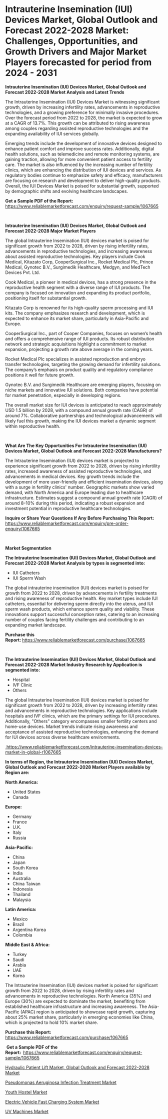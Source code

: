 <p><h1>Intrauterine Insemination (IUI) Devices Market, Global Outlook and Forecast 2022-2028 Market: Challenges, Opportunities, and Growth Drivers and Major Market Players forecasted for period from 2024 - 2031</h1></p><p><strong>Intrauterine Insemination (IUI) Devices Market, Global Outlook and Forecast 2022-2028 Market Analysis and Latest Trends</strong></p>
<p><p>The Intrauterine Insemination (IUI) Devices Market is witnessing significant growth, driven by increasing infertility rates, advancements in reproductive technologies, and a growing preference for minimally invasive procedures. Over the forecast period from 2022 to 2028, the market is expected to grow at a CAGR of 13.7%. This growth can be attributed to rising awareness among couples regarding assisted reproductive technologies and the expanding availability of IUI services globally.</p><p>Emerging trends include the development of innovative devices designed to enhance patient comfort and improve success rates. Additionally, digital health solutions, such as telemedicine and remote monitoring systems, are gaining traction, allowing for more convenient patient access to fertility care. The market is also influenced by the increasing number of fertility clinics, which are enhancing the distribution of IUI devices and services. As regulatory bodies continue to emphasize safety and efficacy, manufacturers are focusing on research and development to deliver high-quality products. Overall, the IUI Devices Market is poised for substantial growth, supported by demographic shifts and evolving healthcare landscapes.</p></p>
<p><strong>Get a Sample PDF of the Report:&nbsp;</strong> <a href="https://www.reliablemarketforecast.com/enquiry/request-sample/1067665?utm_campaign=1140&utm_medium=2&utm_source=Github&utm_content=ia&utm_term=04122024&utm_id=intrauterine-insemination-iui-devices-market-global-outlook-and-forecast-2022-2028">https://www.reliablemarketforecast.com/enquiry/request-sample/1067665</a></p>
<p>&nbsp;</p>
<p><strong>Intrauterine Insemination (IUI) Devices Market, Global Outlook and Forecast 2022-2028 Major Market Players</strong></p>
<p><p>The global Intrauterine Insemination (IUI) devices market is poised for significant growth from 2022 to 2028, driven by rising infertility rates, advancements in reproductive technologies, and increasing awareness about assisted reproductive technologies. Key players include Cook Medical, Kitazato Corp, CooperSurgical Inc., Rocket Medical Plc, Prince Medical, Gynotec B.V., Surgimedik Healthcare, Medgyn, and MedTech Devices Pvt. Ltd.</p><p>Cook Medical, a pioneer in medical devices, has a strong presence in the reproductive health segment with a diverse range of IUI products. The company is focused on innovation and expanding its product portfolio, positioning itself for substantial growth.</p><p>Kitazato Corp is renowned for its high-quality sperm processing and IUI kits. The company emphasizes research and development, which is expected to enhance its market share, particularly in Asia-Pacific and Europe.</p><p>CooperSurgical Inc., part of Cooper Companies, focuses on women’s health and offers a comprehensive range of IUI products. Its robust distribution network and strategic acquisitions highlight a commitment to market expansion, projecting a growth rate above average in the coming years.</p><p>Rocket Medical Plc specializes in assisted reproduction and embryo transfer technologies, targeting the growing demand for infertility solutions. The company’s emphasis on product quality and regulatory compliance positions it well for future growth.</p><p>Gynotec B.V. and Surgimedik Healthcare are emerging players, focusing on niche markets and innovative IUI solutions. Both companies have potential for market penetration, especially in developing regions.</p><p>The overall market size for IUI devices is anticipated to reach approximately USD 1.5 billion by 2028, with a compound annual growth rate (CAGR) of around 7%. Collaborative partnerships and technological advancements will likely fuel this growth, making the IUI devices market a dynamic segment within reproductive health.</p></p>
<p>&nbsp;</p>
<p><strong>What Are The Key Opportunities For Intrauterine Insemination (IUI) Devices Market, Global Outlook and Forecast 2022-2028 Manufacturers?</strong></p>
<p><p>The Intrauterine Insemination (IUI) devices market is projected to experience significant growth from 2022 to 2028, driven by rising infertility rates, increased awareness of assisted reproductive technologies, and advancements in medical devices. Key growth trends include the development of more user-friendly and efficient insemination devices, along with a surge in fertility clinics' number. Geographic markets show varied demand, with North America and Europe leading due to healthcare infrastructure. Estimates suggest a compound annual growth rate (CAGR) of around 8-10% during this period, indicating a robust expansion and investment potential in reproductive healthcare technologies.</p></p>
<p><strong>Inquire or Share Your Questions If Any Before Purchasing This Report:</strong> <a href="https://www.reliablemarketforecast.com/enquiry/pre-order-enquiry/1067665?utm_campaign=1140&utm_medium=2&utm_source=Github&utm_content=ia&utm_term=04122024&utm_id=intrauterine-insemination-iui-devices-market-global-outlook-and-forecast-2022-2028">https://www.reliablemarketforecast.com/enquiry/pre-order-enquiry/1067665</a></p>
<p>&nbsp;</p>
<p><strong>Market Segmentation</strong></p>
<p><strong>The Intrauterine Insemination (IUI) Devices Market, Global Outlook and Forecast 2022-2028 Market Analysis by types is segmented into:</strong></p>
<p><ul><li>IUI Catheters</li><li>IUI Sperm Wash</li></ul></p>
<p><p>The global intrauterine insemination (IUI) devices market is poised for growth from 2022 to 2028, driven by advancements in fertility treatments and rising awareness of reproductive health. Key market types include IUI catheters, essential for delivering sperm directly into the uterus, and IUI sperm wash products, which enhance sperm quality and viability. These innovations support successful conception rates, catering to an increasing number of couples facing fertility challenges and contributing to an expanding market landscape.</p></p>
<p><strong>Purchase this Report:&nbsp;</strong><a href="https://www.reliablemarketforecast.com/purchase/1067665?utm_campaign=1140&utm_medium=2&utm_source=Github&utm_content=ia&utm_term=04122024&utm_id=intrauterine-insemination-iui-devices-market-global-outlook-and-forecast-2022-2028">https://www.reliablemarketforecast.com/purchase/1067665</a></p>
<p>&nbsp;</p>
<p><strong>The Intrauterine Insemination (IUI) Devices Market, Global Outlook and Forecast 2022-2028 Market Industry Research by Application is segmented into:</strong></p>
<p><ul><li>Hospital</li><li>IVF Clinic</li><li>Others</li></ul></p>
<p><p>The global Intrauterine Insemination (IUI) devices market is poised for significant growth from 2022 to 2028, driven by increasing infertility rates and advancements in reproductive technologies. Key applications include hospitals and IVF clinics, which are the primary settings for IUI procedures. Additionally, "Others" category encompasses smaller fertility centers and home-use devices. Market trends indicate rising awareness and acceptance of assisted reproductive technologies, enhancing the demand for IUI devices across diverse healthcare environments.</p></p>
<p><a href="https://www.reliablemarketforecast.com/intrauterine-insemination-devices-market-in-global-r1067665?utm_campaign=1140&utm_medium=2&utm_source=Github&utm_content=ia&utm_term=04122024&utm_id=intrauterine-insemination-iui-devices-market-global-outlook-and-forecast-2022-2028">&nbsp;https://www.reliablemarketforecast.com/intrauterine-insemination-devices-market-in-global-r1067665</a></p>
<p><strong>In terms of Region, the Intrauterine Insemination (IUI) Devices Market, Global Outlook and Forecast 2022-2028 Market Players available by Region are:</strong></p>
<p>
    <p> <strong> North America: </strong>
        <ul>
            <li>United States</li>
            <li>Canada</li>
        </ul>
        </p> 
    <p> <strong> Europe: </strong>
        <ul>
            <li>Germany</li>
            <li>France</li>
            <li>U.K.</li>
            <li>Italy</li>
            <li>Russia</li>
        </ul>
        </p> 
    <p> <strong> Asia-Pacific: </strong>
        <ul>
            <li>China</li>
            <li>Japan</li>
            <li>South Korea</li>
            <li>India</li>
            <li>Australia</li>
            <li>China Taiwan</li>
            <li>Indonesia</li>
            <li>Thailand</li>
            <li>Malaysia</li>
        </ul>
        </p> 
    <p> <strong> Latin America: </strong>
        <ul>
            <li>Mexico</li>
            <li>Brazil</li>
            <li>Argentina Korea</li>
            <li>Colombia</li>
        </ul>
        </p> 
    <p> <strong> Middle East & Africa: </strong>
        <ul>
            <li>Turkey</li>
            <li>Saudi</li>
            <li>Arabia</li>
            <li>UAE</li>
            <li>Korea</li>
        </ul>
    </p>
    </p>
<p><p>The Intrauterine Insemination (IUI) devices market is poised for significant growth from 2022 to 2028, driven by rising infertility rates and advancements in reproductive technologies. North America (35%) and Europe (30%) are expected to dominate the market, benefiting from established healthcare infrastructure and increasing awareness. The Asia-Pacific (APAC) region is anticipated to showcase rapid growth, capturing about 25% market share, particularly in emerging economies like China, which is projected to hold 10% market share.</p></p>
<p><strong>Purchase this Report: </strong><a href="https://www.reliablemarketforecast.com/purchase/1067665?utm_campaign=1140&utm_medium=2&utm_source=Github&utm_content=ia&utm_term=04122024&utm_id=intrauterine-insemination-iui-devices-market-global-outlook-and-forecast-2022-2028">https://www.reliablemarketforecast.com/purchase/1067665</a></p>
<p>&nbsp;<strong>Get a Sample PDF of the Report:&nbsp;&nbsp;</strong><a href="https://www.reliablemarketforecast.com/enquiry/request-sample/1067665?utm_campaign=1140&utm_medium=2&utm_source=Github&utm_content=ia&utm_term=04122024&utm_id=intrauterine-insemination-iui-devices-market-global-outlook-and-forecast-2022-2028">https://www.reliablemarketforecast.com/enquiry/request-sample/1067665</a></p>
<p><strong></strong></p>
<p><p><a href="https://github.com/AKSHATREPORTPRIME/Market-Research-Report-List-6/blob/main/hydraulic-patient-lift-market-global-outlook-and-forecast-2022-2028-market.md?utm_campaign=1140&utm_medium=2&utm_source=Github&utm_content=ia&utm_term=04122024&utm_id=intrauterine-insemination-iui-devices-market-global-outlook-and-forecast-2022-2028">Hydraulic Patient Lift Market, Global Outlook and Forecast 2022-2028 Market</a></p><p><a href="https://www.linkedin.com/pulse/industry-experts-project-pseudomonas-aeruginosa-infection-treatment-pxozc?utm_campaign=1140&utm_medium=2&utm_source=Github&utm_content=ia&utm_term=04122024&utm_id=intrauterine-insemination-iui-devices-market-global-outlook-and-forecast-2022-2028">Pseudomonas Aeruginosa Infection Treatment Market</a></p><p><a href="https://issuu.com/reportprime-2/docs/youth-hostel-market-size-2030.pptx?utm_campaign=1140&utm_medium=2&utm_source=Github&utm_content=ia&utm_term=04122024&utm_id=intrauterine-insemination-iui-devices-market-global-outlook-and-forecast-2022-2028">Youth Hostel Market</a></p><p><a href="https://www.linkedin.com/pulse/future-market-revenue-electric-vehicle-fast-charging-system-projected-qefbc?utm_campaign=1140&utm_medium=2&utm_source=Github&utm_content=ia&utm_term=04122024&utm_id=intrauterine-insemination-iui-devices-market-global-outlook-and-forecast-2022-2028">Electric Vehicle Fast Charging System Market</a></p><p><a href="https://issuu.com/reportprime-2/docs/uv-machines-market-size-2030.pptx?utm_campaign=1140&utm_medium=2&utm_source=Github&utm_content=ia&utm_term=04122024&utm_id=intrauterine-insemination-iui-devices-market-global-outlook-and-forecast-2022-2028">UV Machines Market</a></p></p>